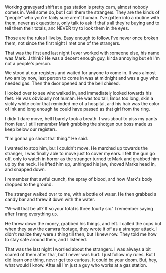 Working graveyard shift at a gas station is pretty calm, almost nobody comes in. Well some do, but I call them the strangers. They are the kinds of "people" who you're fairly sure aren't human. I've gotten into a routine with them, never ask questions, only talk to ask if that's all they're buying and to tell them their totals, and NEVER try to look them in the eyes.

Those are the rules I live by. Easy enough to follow. I've never once broken them, not since the first night I met one of the strangers.

That was the first and last night I ever worked with someone else, his name was Mark...I think? He was a decent enough guy, kinda annoying but eh I'm not a people's person.

We stood at our registers and waited for anyone to come in. It was almost two am by now, last person to come in was at midnight and was a guy who needed gas. Then the door opened and the bell chimed.

I looked over to see who walked in, and immediately looked towards his feet. He was obviously not human. He was too tall, limbs too long, skin a sickly white color that reminded me of a hospital, and his hair was the color of ink and long enough he could have passed as that girl from the ring.

I didn't dare move, hell I barely took a breath. I was about to piss my pants from fear. I still remember Mark grabbing the shotgun our boss made us keep below our registers.

"I'm gonna go shoot that thing." He said.

I wanted to stop him, but I couldn't move. He marched up towards the stranger, I was finally able to move just to cover my ears. I felt the gun go off, only to watch in horror as the stranger turned to Mark and grabbed him up by the neck. He lifted him up, unhinged his jaw, shoved Marks head in, and snapped down.

I remember that awful crunch, the spray of blood, and how Mark's body dropped to the ground.

The stranger walked over to me, with a bottle of water. He then grabbed a candy bar and threw it down with the water.

 "W-will that be all? If so your total is three fourty six." I remember saying after I rang everything up.

He threw down the money, grabbed his things, and left. I called the cops but when they saw the camera footage, they wrote it off as a stranger attack. I didn't realize they were a thing till then, but I knew now. They told me how to stay safe around them, and I listened.

That was the last night I worried about the strangers. I was always a bit scared of them after that, but I never was hurt. I just follow my rules. But I did learn one thing, never get too curious. It could be your doom. But, hey, what would I know. After all I'm just a guy who works at a gas station.